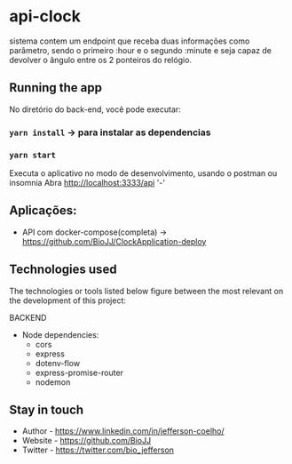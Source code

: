 # api-clock
sistema contem um endpoint que receba duas informações como
parâmetro, sendo o primeiro :hour e o segundo :minute e seja capaz de devolver
o ângulo entre os 2 ponteiros do relógio.


## Running the app

No diretório do back-end, você pode executar:

### `yarn install` -> para instalar as dependencias

### `yarn start`

Executa o aplicativo no modo de desenvolvimento, usando o postman ou insomnia
Abra [http://localhost:3333/api](http://localhost:3333/api) '-'



## Aplicações:
- API com docker-compose(completa) -> https://github.com/BioJJ/ClockApplication-deploy

## Technologies used
The technologies or tools listed below figure between the most relevant on the development of this project:


BACKEND
- Node
dependencies: 
    - cors
    - express
    - dotenv-flow
    - express-promise-router
    - nodemon
  

## Stay in touch

- Author - https://www.linkedin.com/in/jefferson-coelho/
- Website - https://github.com/BioJJ
- Twitter - https://twitter.com/bio_jefferson
